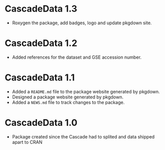 # CascadeData 1.3

* Roxygen the package, add badges, logo and update pkgdown site.

# CascadeData 1.2

* Added references for the dataset and GSE accession number.

# CascadeData 1.1

* Added a `README.md` file to the package website generated by pkgdown.
* Designed a package website generated by pkgdown.
* Added a `NEWS.md` file to track changes to the package.

# CascadeData 1.0

* Package created since the Cascade had to splited and data shipped apart to CRAN
